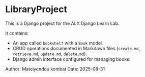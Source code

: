 # LibraryProject

This is a Django project for the ALX Django Learn Lab.

It contains:

- An app called `bookshelf` with a `Book` model.
- CRUD operations documented in Markdown files (`create.md`, `retrieve.md`, `update.md`, `delete.md`).
- Django admin interface configured for managing books.

Author: Mateiyendou kombat
Date: 2025-08-31
